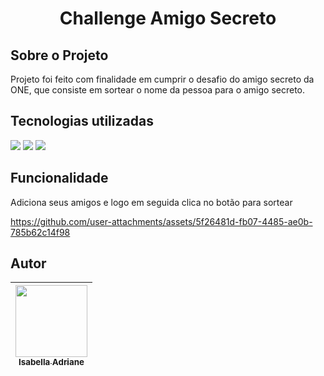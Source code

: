 <h1 align="center"> Challenge Amigo Secreto </h1>

## Sobre o Projeto
<p>Projeto foi feito com finalidade em cumprir o desafio do amigo secreto da ONE, que consiste em sortear o nome da pessoa para o amigo secreto.<p/>

## Tecnologias utilizadas

<div>
<img src="https://img.shields.io/badge/HTML-black?style=for-the-badge&logo=html5">
<img src="https://img.shields.io/badge/CSS-blue?style=for-the-badge&logo=css">
<img src="https://img.shields.io/badge/JAVASCRIPT-orange?style=for-the-badge&logo=javascript">
<div/>

## Funcionalidade
<p>Adiciona seus amigos e logo em seguida clica no botão para sortear<p/>
  
https://github.com/user-attachments/assets/5f26481d-fb07-4485-ae0b-785b62c14f98


## Autor

| [<img loading="lazy" src="https://github.com/user-attachments/assets/7ad501dc-2337-470b-9b0e-a9e80de177ea" width=115><br><sub>Isabella Adriane</sub>](https://github.com/IsabellaAdriane) |
| :---: |
